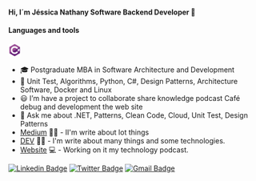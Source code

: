 #### Hi, I´m Jéssica Nathany Software Backend Developer 👋



#### Languages and tools
<i class="devicon-dotnetcore-plain colored"></i>
<link rel="stylesheet" href="https://cdn.jsdelivr.net/gh/devicons/devicon@v2.12.0/devicon.min.css">

<i class="devicon-amazonwebservices-original colored"></i>
<link rel="stylesheet" href="https://cdn.jsdelivr.net/gh/devicons/devicon@v2.12.0/devicon.min.css">

<i class="devicon-amazonwebservices-original colored"></i>
<a target="_blank" rel="noopener noreferrer" href="https://raw.githubusercontent.com/devicons/devicon/master/icons/csharp/csharp-original.svg"><img src="https://raw.githubusercontent.com/devicons/devicon/master/icons/csharp/csharp-original.svg" alt="csharp" width="25" height="25" style="max-width:100%;"></a>



- :mortar_board: Postgraduate MBA in Software Architecture and Development
- :blue_book: Unit Test, Algorithms, Python, C#, Design Patterns, Architecture Software, Docker and Linux
- :smiley: I’m have a project to collaborate share knowledge podcast Café debug and development the web site
- 💬 Ask me about .NET, Patterns, Clean Code, Cloud, Unit Test, Design Patterns
- [Medium](https://medium.com/@JessicaNathanyF/) ✍🏼 - II'm write about lot things
- [DEV](https://dev.to/jessicanathany/) ✍🏼 - I'm write about many things and some technologies.
- [Website](https://cafedebug.com.br/) 💻 - Working on it my technology podcast.


[![Linkedin Badge](https://img.shields.io/badge/-LinkedIn-blue?style=flat-square&logo=Linkedin&logoColor=white&link=https://https://www.linkedin.com/in/jessica-nathany-carvalho-freitas-38260868//)](https://www.linkedin.com/in/jessicanathany-softwaredeveloper/)
[![Twitter Badge](https://img.shields.io/badge/-Twitter-1ca0f1?style=flat-square&labelColor=1ca0f1&logo=twitter&logoColor=white&link=https://twitter.com/JessicaNathanyF)](https://twitter.com/JessicaNathanyF)
<a href="mailto:pedromuramatsuc@gmail.com"><img src="https://camo.githubusercontent.com/d288da1d58a61b7031c7df4ad00f7780855bab17f4e0fc882d40ddb7b2bccc13/68747470733a2f2f696d672e736869656c64732e696f2f62616467652f2d476d61696c2d6331343433383f7374796c653d666c61742d737175617265266c6f676f3d476d61696c266c6f676f436f6c6f723d7768697465266c696e6b3d6d61696c746f3a706564726f6d7572616d617473756340676d61696c2e636f6d" alt="Gmail Badge" data-canonical-src="https://img.shields.io/badge/-Gmail-c14438?style=flat-square&amp;logo=Gmail&amp;logoColor=white&amp;link=mailto:jessicanathany.web@gmail.com" style="max-width:100%;"></a>






